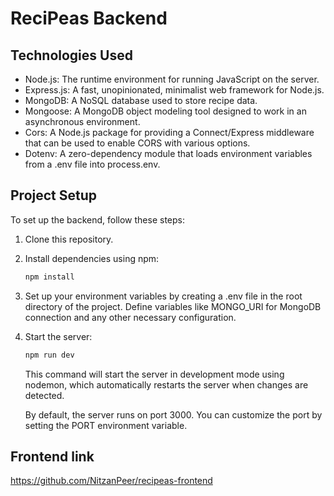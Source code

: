 # ReciPeas Backend

## Technologies Used

* Node.js: The runtime environment for running JavaScript on the server.
* Express.js: A fast, unopinionated, minimalist web framework for Node.js.
* MongoDB: A NoSQL database used to store recipe data.
* Mongoose: A MongoDB object modeling tool designed to work in an asynchronous environment.
* Cors: A Node.js package for providing a Connect/Express middleware that can be used to enable CORS with various options.
* Dotenv: A zero-dependency module that loads environment variables from a .env file into process.env.

## Project Setup

To set up the backend, follow these steps:

1. Clone this repository.

2. Install dependencies using npm:

    ```sh
    npm install
    ```

3. Set up your environment variables by creating a .env file in the root directory of the project. Define variables like MONGO_URI for MongoDB connection and any other necessary configuration.

4. Start the server:

    ```sh
    npm run dev
    ```
    This command will start the server in development mode using nodemon, which automatically restarts the server when changes are detected.

    By default, the server runs on port 3000. You can customize the port by setting the PORT environment variable.

## Frontend link

https://github.com/NitzanPeer/recipeas-frontend